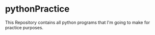 # pythonPractice
This Repository contains all python programs that I'm going to make for practice purposes.
